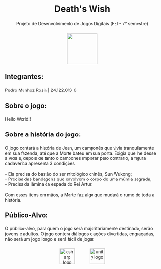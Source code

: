<h1 align="center">Death's Wish</h1>

###

<p align="center">Projeto de Desenvolvimento de Jogos Digitais (FEI - 7° semestre)</p>

###

<div align="center">
  <img height="100" src="https://upload.wikimedia.org/wikipedia/commons/c/c4/Unity_2021.svg"  />
</div>

###

<h2 align="left">Integrantes:</h2>

###

<p align="left">Pedro Munhoz Rosin | 24.122.013-6</p>

###

<h2 align="left">Sobre o jogo:</h2>

###

<p align="left">Hello World!!</p>

###

<h2 align="left">Sobre a história do jogo:</h2>

###

<p align="left">O jogo contará a história de Jean, um camponês que vivia tranquilamente em sua fazenda, até que a Morte bateu em sua porta. Exigia que lhe desse a vida e, depois de tanto o camponês implorar pelo contrário, a figura cadavérica apresenta 3 condições<br><br>- Ela precisa do bastão do ser mitológico chinês, Sun Wukong;<br>- Precisa das bandagens que envolvem o corpo de uma múmia sagrada;<br>- Precisa da lâmina da espada do Rei Artur.<br><br>Com esses itens em mãos, a Morte faz algo que mudará o rumo de toda a história.</p>

###

<h2 align="left">Público-Alvo:</h2>

###

<p align="left">O público-alvo, para quem o jogo será majoritariamente destinado, serão jovens e adultos. O jogo conterá diálogos e ações divertidas, engraçadas, não será um jogo longo e será fácil de jogar.</p>

###

<div align="center">
  <img src="https://cdn.jsdelivr.net/gh/devicons/devicon/icons/csharp/csharp-original.svg" height="50" alt="csharp logo"  />
  <img width="40" />
  <img src="https://cdn.jsdelivr.net/gh/devicons/devicon/icons/unity/unity-original.svg" height="50" alt="unity logo"  />
</div>

###
